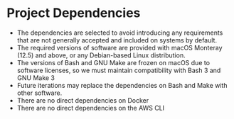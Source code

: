 # Project Dependencies

- The dependencies are selected to avoid introducing any requirements that are not generally accepted and included on systems by default.
- The required versions of software are provided with macOS Monteray (12.5) and above, or any Debian-based Linux distribution.
- The versions of Bash and GNU Make are frozen on macOS due to software licenses, so we must maintain compatibility with Bash 3 and GNU Make 3
- Future iterations may replace the dependencies on Bash and Make with other software.
- There are no direct dependencies on Docker 
- There are no direct dependencies on the AWS CLI
